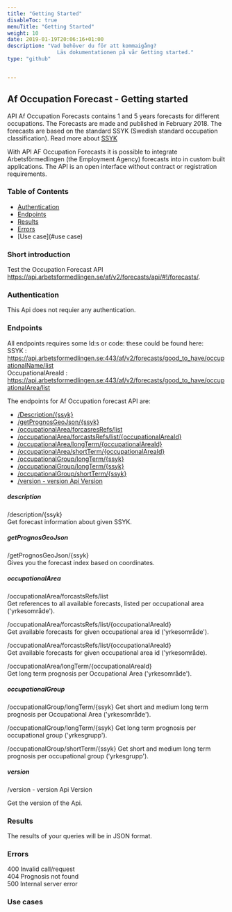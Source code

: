 ```yaml
---
title: "Getting Started"
disableToc: true
menuTitle: "Getting Started"
weight: 10
date: 2019-01-19T20:06:16+01:00
description: "Vad behöver du för att kommaigång? 
                Läs dokumentationen på vår Getting started."
type: "github"


---
```


## Af Occupation Forecast - Getting started

API Af Occupation Forecasts contains 1 and 5 years forecasts for different occupations. The Forecasts are made and published in February 2018.
The forecasts are based on the standard SSYK (Swedish standard occupation classification). Read more about <a href="http://www.scb.se/dokumentation/klassifikationer-och-standarder/standard-for-svensk-yrkesklassificering-ssyk/" target="_blank">SSYK</a>

With API AF Occupation Forecasts it is possible to integrate Arbetsförmedlingen (the Employment Agency) forecasts into in custom built applications.
The API is an open interface without contract or registration requirements.


### Table of Contents

* [Authentication](#authentication)
* [Endpoints](#endpoints)
* [Results](#results)
* [Errors](#errors)
* [Use case](#use case)




### Short introduction
Test the Occupation Forecast API <a href="https://api.arbetsformedlingen.se/af/v2/forecasts/api/#!/forecasts/" target="_blank"> https://api.arbetsformedlingen.se/af/v2/forecasts/api/#!/forecasts/</a>.


### Authentication

This Api does not requier any authentication.



### Endpoints
All endpoints requires some Id:s or code: these could be found here:  
SSYK : https://api.arbetsformedlingen.se:443/af/v2/forecasts/good_to_have/occupationalName/list  
OccupationalAreaId : https://api.arbetsformedlingen.se:443/af/v2/forecasts/good_to_have/occupationalArea/list


The endpoints for Af Occupation forecast API are:

* [/Description/{ssyk}](#description) 
* [/getPrognosGeoJson/{ssyk}](#getprognosgeojson) 
* [/occupationalArea/forcasresRefs/list](#occupationalarea) 
* [/occupationalArea/forcastsRefs/list/{occupationalAreaId}](#occupationalarea) 
* [/occupationalArea/longTerm/{occupationalAreaId}](#occupationalarea) 
* [/occupationalArea/shortTerm/{occupationalAreaId}](#occupationalarea) 
* [/occupationalGroup/longTerm/{ssyk}](#occupationalgroup)
* [/occupationalGroup/longTerm/{ssyk}](#occupationalgroup)
* [/occupationalGroup/shortTerm/{ssyk}](#occupationalgroup)
* [/version - version Api Version](#version)


##### description
/description/{ssyk}  
Get forecast information about given SSYK.


##### getPrognosGeoJson
/getPrognosGeoJson/{ssyk}  
Gives you the forecast index based on coordinates.

##### occupationalArea
 
/occupationalArea/forcastsRefs/list  
Get references to all available forecasts, listed per occupational area ('yrkesområde').

/occupationalArea/forcastsRefs/list/{occupationalAreaId}  
Get available forecasts for given occupational area id ('yrkesområde').

/occupationalArea/forcastsRefs/list/{occupationalAreaId}  
Get available forecasts for given occupational area id ('yrkesområde).

/occupationalArea/longTerm/{occupationalAreaId}  
Get long term prognosis per Occupational Area ('yrkesområde').

##### occupationalGroup
/occupationalGroup/longTerm/{ssyk}
Get short and medium long term prognosis per Occupational Area ('yrkesområde').

/occupationalGroup/longTerm/{ssyk}
Get long term prognosis per occupational group ('yrkesgrupp').

/occupationalGroup/shortTerm/{ssyk}
Get short and medium long term prognosis per occupational group ('yrkesgrupp').

##### version
/version - version Api Version

Get the version of the Api.



### Results

The results of your queries will be in JSON format. 

### Errors

400 Invalid call/request  
404 Prognosis not found  
500 Internal server error  


### Use cases

